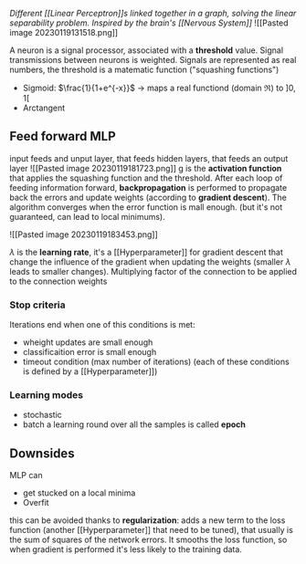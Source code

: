 _Different [[Linear Perceptron]]s linked together in a graph, solving the linear separability problem. Inspired by the brain's [[Nervous System]]_
![[Pasted image 20230119131518.png]]

A neuron is a signal processor, associated with a **threshold** value. Signal transmissions between neurons is weighted.
Signals are represented as real numbers, the threshold is a matematic function ("squashing functions")
- Sigmoid: $\frac{1}{1+e^{-x}}$ -> maps a real functiond (domain $\Re$) to $]0,1[$ 
- Arctangent

## Feed forward MLP
input feeds and unput layer, that feeds hidden layers, that feeds an output layer
![[Pasted image 20230119181723.png]]
g is the **activation function** that applies the squashing function and the threshold.
After each loop of feeding information forward, **backpropagation** is performed to propagate back the errors and update weights (according to **gradient descent**).
The algorithm converges when the error function is mall enough. (but it's not guaranteed, can lead to local minimums).

![[Pasted image 20230119183453.png]]

$\lambda$ is the **learning rate**, it's a [[Hyperparameter]] for gradient descent that change the influence of the gradient when updating the weights (smaller $\lambda$ leads to smaller changes).
Multiplying factor of the connection to be applied to the connection weights

### Stop criteria
Iterations end when one of this conditions is met:
- wheight updates are small enough
- classificaition error is small enough
- timeout condition (max number of iterations)
(each of these conditions is defined by a [[Hyperparameter]])

### Learning modes
- stochastic
- batch
a learning round over all the samples is called **epoch** 

## Downsides
MLP can
- get stucked on a local minima
- Overfit

this can be avoided thanks to **regularization**:
adds a new term to the loss function (another [[Hyperparameter]] that need to be tuned), that usually is the sum of squares of the network errors. It smooths the loss function, so when gradient is performed it's less likely to the training data.